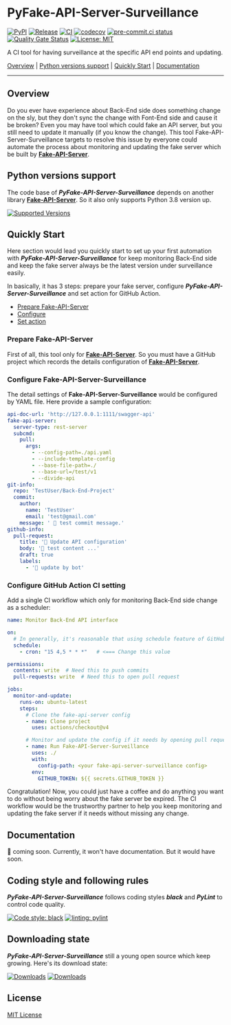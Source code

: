 # PyFake-API-Server-Surveillance

[![PyPI](https://img.shields.io/pypi/v/fake-api-server-surveillance?color=%23099cec&amp;label=PyPI&amp;logo=pypi&amp;logoColor=white)](https://pypi.org/project/fake-api-server-surveillance)
[![Release](https://img.shields.io/github/release/Chisanan232/PyFake-API-Server-Surveillance.svg?label=Release&logo=github)](https://github.com/Chisanan232/PyFake-API-Server-Surveillance/releases)
[![CI](https://github.com/Chisanan232/PyFake-API-Server-Surveillance/actions/workflows/ci.yaml/badge.svg)](https://github.com/Chisanan232/PyFake-API-Server-Surveillance/actions/workflows/ci.yaml)
[![codecov](https://codecov.io/gh/Chisanan232/PyFake-API-Server-Surveillance/graph/badge.svg?token=GJYBfInkzX)](https://codecov.io/gh/Chisanan232/PyFake-API-Server-Surveillance)
[![pre-commit.ci status](https://results.pre-commit.ci/badge/github/Chisanan232/PyFake-API-Server-Surveillance/master.svg)](https://results.pre-commit.ci/latest/github/Chisanan232/PyFake-API-Server-Surveillance/master)
[![Quality Gate Status](https://sonarcloud.io/api/project_badges/measure?project=Chisanan232_PyFake-API-Server-Surveillance&metric=alert_status)](https://sonarcloud.io/summary/new_code?id=Chisanan232_PyFake-API-Server-Surveillance)
[![License: MIT](https://img.shields.io/badge/License-MIT-yellow.svg)](https://opensource.org/licenses/MIT)

A CI tool for having surveillance at the specific API end points and updating.

[Overview](#overview) | [Python versions support](#Python-versions-support) | [Quickly Start](#quickly-start) | [Documentation](#documentation)
<hr>


## Overview

Do you ever have experience about Back-End side does something change on the sly, but they don't sync the change with
Font-End side and cause it be broken? Even you may have tool which could fake an API server, but you still need to update
it manually (if you know the change). This tool Fake-API-Server-Surveillance targets to resolve this issue by everyone
could automate the process about monitoring and updating the fake server which be built by [**Fake-API-Server**].

[**Fake-API-Server**]: https://github.com/Chisanan232/PyFake-API-Server

## Python versions support

The code base of **_PyFake-API-Server-Surveillance_** depends on another library [**Fake-API-Server**].
So it also only supports Python 3.8 version up.

[![Supported Versions](https://img.shields.io/pypi/pyversions/fake-api-server-surveillance.svg?logo=python&logoColor=FBE072)](https://pypi.org/project/fake-api-server-surveillance)


## Quickly Start

Here section would lead you quickly start to set up your first automation with **_PyFake-API-Server-Surveillance_** for
keep monitoring Back-End side and keep the fake server always be the latest version under surveillance easily.

In basically, it has 3 steps: prepare your fake server, configure **_PyFake-API-Server-Surveillance_** and set action for
GitHub Action.

* [Prepare Fake-API-Server](#prepare-fake-api-server)
* [Configure](#configure-fake-api-server-surveillance)
* [Set action](#configure-github-action-ci-setting)

### Prepare **Fake-API-Server**

First of all, this tool only for [**Fake-API-Server**]. So you must have a GitHub project which records the details
configuration of [**Fake-API-Server**].

### Configure **Fake-API-Server-Surveillance**

The detail settings of **Fake-API-Server-Surveillance** would be configured by YAML file. Here provide a sample
configuration:

```yaml
api-doc-url: 'http://127.0.0.1:1111/swagger-api'
fake-api-server:
  server-type: rest-server
  subcmd:
    pull:
      args:
        - --config-path=./api.yaml
        - --include-template-config
        - --base-file-path=./
        - --base-url=/test/v1
        - --divide-api
git-info:
  repo: 'TestUser/Back-End-Project'
  commit:
    author:
      name: 'TestUser'
      email: 'test@gmail.com'
    message: ' 🧪 test commit message.'
github-info:
  pull-request:
    title: '🤖 Update API configuration'
    body: '🚧 test content ...'
    draft: true
    labels:
      - '🤖 update by bot'
```

### Configure GitHub Action CI setting

Add a single CI workflow which only for monitoring Back-End side change as a scheduler:

```yaml
name: Monitor Back-End API interface

on:
  # In generally, it's reasonable that using schedule feature of GitHub Action to monitor the Back-End side API change..
  schedule:
    - cron: "15 4,5 * * *"   # <=== Change this value

permissions:
  contents: write  # Need this to push commits
  pull-requests: write  # Need this to open pull request

jobs:
  monitor-and-update:
    runs-on: ubuntu-latest
    steps:
      # Clone the fake-api-server config
      - name: Clone project
        uses: actions/checkout@v4

      # Monitor and update the config if it needs by opening pull request
      - name: Run Fake-API-Server-Surveillance
        uses: ./
        with:
          config-path: <your fake-api-server-surveillance config>
        env:
          GITHUB_TOKEN: ${{ secrets.GITHUB_TOKEN }}
```

Congratulation! Now, you could just have a coffee and do anything you want to do without being worry about the fake
server be expired. The CI workflow would be the trustworthy partner to help you keep monitoring and updating the fake
server if it needs without missing any change.


## Documentation

🚧 coming soon.
Currently, it won't have documentation. But it would have soon.


## Coding style and following rules

**_PyFake-API-Server-Surveillance_** follows coding styles **_black_** and **_PyLint_** to control code quality.

[![Code style: black](https://img.shields.io/badge/code%20style-black-000000.svg)](https://github.com/psf/black)
[![linting: pylint](https://img.shields.io/badge/linting-pylint-yellowgreen)](https://github.com/pylint-dev/pylint)


## Downloading state

**_PyFake-API-Server-Surveillance_** still a young open source which keep growing. Here's its download state:

[![Downloads](https://pepy.tech/badge/fake-api-server-surveillance)](https://pepy.tech/project/fake-api-server-surveillance)
[![Downloads](https://pepy.tech/badge/fake-api-server-surveillance/month)](https://pepy.tech/project/fake-api-server-surveillance)


## License

[MIT License](./LICENSE)
